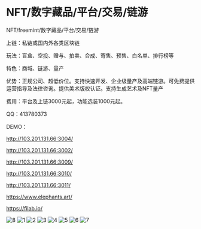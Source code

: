 # NFT/数字藏品/平台/交易/链游
NFT/freemint/数字藏品/平台/交易/链游

上链：私链或国内外各类区块链

玩法：盲盒、空投、赠与、拍卖、合成、寄售、预售、白名单、排行榜等

特色：商城、链游、量产

优势：正规公司、超低价位。支持快速开发、企业级量产及高端链游。可免费提供运营指导及法律咨询。提供美术版权认证。支持生成艺术及NFT量产

费用：平台及上链3000元起，功能选装1000元起。

QQ：413780373

DEMO：

http://103.201.131.66:3004/

http://103.201.131.66:3002/

http://103.201.131.66:3009/

http://103.201.131.66:3010/

http://103.201.131.66:3011/

https://www.elephants.art/

https://filab.io/

![8](https://user-images.githubusercontent.com/122258918/212007601-d4e07326-675e-4b0c-a7e7-a4ef8196481c.jpg)
![1](https://user-images.githubusercontent.com/122258918/212007634-3333aa83-550e-4bb6-a8e6-09c70930fec1.jpg)
![2](https://user-images.githubusercontent.com/122258918/212007650-4e8c396a-b307-4c35-80c0-a92a48c4edaf.jpg)
![3](https://user-images.githubusercontent.com/122258918/212007660-87e53c73-fbcc-49c0-8559-c9863f75d382.jpg)
![4](https://user-images.githubusercontent.com/122258918/212007669-d5092ad5-a880-4eff-ab35-c2dab34156ca.jpg)
![5](https://user-images.githubusercontent.com/122258918/212007688-787758a1-0d1c-4d37-91ec-a2e4a97df06d.jpg)
![6](https://user-images.githubusercontent.com/122258918/212007700-4b25627a-b8ba-4f15-a3e1-189fca3a9b31.jpg)
![7](https://user-images.githubusercontent.com/122258918/212007728-285da5f2-c252-4161-bc56-5f59c69140c6.jpg)
